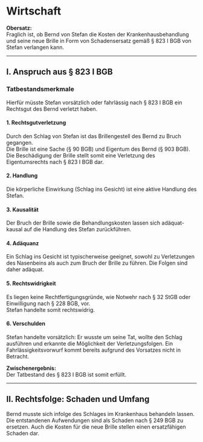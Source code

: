 # Wirtschaft

**Obersatz:**  
Fraglich ist, ob Bernd von Stefan die Kosten der Krankenhausbehandlung und seine neue Brille in Form von Schadensersatz gemäß § 823 I BGB von Stefan verlangen kann.

---

## I. Anspruch aus § 823 I BGB

### Tatbestandsmerkmale

Hierfür müsste Stefan vorsätzlich oder fahrlässig nach § 823 I BGB ein Rechtsgut des Bernd verletzt haben.

#### 1. Rechtsgutverletzung  
Durch den Schlag von Stefan ist das Brillengestell des Bernd zu Bruch gegangen.  
Die Brille ist eine Sache (§ 90 BGB) und Eigentum des Bernd (§ 903 BGB).  
Die Beschädigung der Brille stellt somit eine Verletzung des Eigentumsrechts nach § 823 I BGB dar.

#### 2. Handlung  
Die körperliche Einwirkung (Schlag ins Gesicht) ist eine aktive Handlung des Stefan.

#### 3. Kausalität  
Der Bruch der Brille sowie die Behandlungskosten lassen sich adäquat-kausal auf die Handlung des Stefan zurückführen.

#### 4. Adäquanz  
Ein Schlag ins Gesicht ist typischerweise geeignet, sowohl zu Verletzungen des Nasenbeins als auch zum Bruch der Brille zu führen. Die Folgen sind daher adäquat.

#### 5. Rechtswidrigkeit  
Es liegen keine Rechtfertigungsgründe, wie Notwehr nach § 32 StGB oder Einwilligung nach § 228 BGB, vor.  
Stefan handelte somit rechtswidrig.

#### 6. Verschulden  
Stefan handelte vorsätzlich: Er wusste um seine Tat, wollte den Schlag ausführen und erkannte die Möglichkeit der Verletzungsfolgen. Ein Fahrlässigkeitsvorwurf kommt bereits aufgrund des Vorsatzes nicht in Betracht.

**Zwischenergebnis:**  
Der Tatbestand des § 823 I BGB ist somit erfüllt.

---

## II. Rechtsfolge: Schaden und Umfang

Bernd musste sich infolge des Schlages im Krankenhaus behandeln lassen. Die entstandenen Aufwendungen sind als Schaden nach § 249 BGB zu ersetzen. Auch die Kosten für die neue Brille stellen einen ersatzfähigen Schaden dar.

